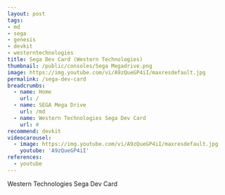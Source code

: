 ```yaml
---
layout: post
tags: 
- md
- sega
- genesis
- devkit
- westerntechnologies
title: Sega Dev Card (Western Technologies)
thumbnail: /public/consoles/Sega Megadrive.png
image: https://img.youtube.com/vi/A9zQueGP4iI/maxresdefault.jpg
permalink: /sega-dev-card
breadcrumbs:
  - name: Home
    url: /
  - name: SEGA Mega Drive
    url: /md
  - name: Western Technologies Sega Dev Card  
    url: #
recommend: devkit
videocarousel:
  - image: https://img.youtube.com/vi/A9zQueGP4iI/maxresdefault.jpg
    youtube: 'A9zQueGP4iI'
references:
  - youtube
---
```

Western Technologies Sega Dev Card
